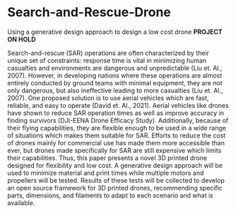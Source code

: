 # Search-and-Rescue-Drone
Using a generative design approach to design a low cost drone **PROJECT ON HOLD**

Search-and-rescue (SAR) operations are often characterized by their unique set of constraints: response time is vital in minimizing human casualties and environments are dangerous and unpredictable (Liu et. Al., 2007). However, in developing nations where these operations are almost entirely conducted by ground teams with minimal equipment, they are not only dangerous, but also ineffective leading to more casualties (Liu et. Al., 2007). One proposed solution is to use aerial vehicles which are fast, reliable, and easy to operate (David et. Al., 2021). Aerial vehicles like drones have shown to reduce SAR operation times as well as improve accuracy in finding survivors (DJI-EENA Drone Efficacy Study). Additionally, because of their flying capabilities, they are flexible enough to be used in a wide range of situations which makes them suitable for SAR. Efforts to reduce the cost of drones mainly for commercial use has made them more accessible than ever, but drones made specifically for SAR are still expensive which limits their capabilities. Thus, this paper presents a novel 3D printed drone designed for flexibility and low cost. A generative design approach will be used to minimize material and print times while multiple motors and propellers will be tested. Results of these tests will be collected to develop an open source framework for 3D printed drones, recommending specific parts, dimensions, and filaments to adapt to each scenario and what is available.
